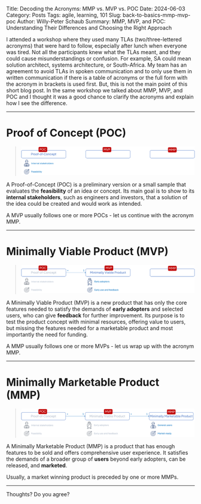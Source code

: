 Title: Decoding the Acronyms: MMP vs. MVP vs. POC
Date: 2024-06-03
Category: Posts 
Tags: agile, learning, 101
Slug: back-to-basics-mmp-mvp-poc
Author: Willy-Peter Schaub
Summary: MMP, MVP, and POC: Understanding Their Differences and Choosing the Right Approach

I attended a workshop where they used many TLAs (two/three-lettered acronyms) that were hard to follow, especially after lunch when everyone was tired. Not all the participants knew what the TLAs meant, and they could cause misunderstandings or confusion. For example, SA could mean solution architect, systems architecture, or South-Africa. My team has an agreement to avoid TLAs in spoken communication and to only use them in written communication if there is a table of acronyms or the full form with the acronym in brackets is used first.  But, this is not the main point of this short blog post. In the same workshop we talked about MMP, MVP, and POC and I thought it was a good chance to clarify the acronyms and explain how I see the difference.

---

# Proof of Concept (POC)

> ![POC](../images/back-to-basics-mmp-mvp-poc-1.png) 

A Proof-of-Concept (POC) is a preliminary version or a small sample that evaluates the **feasibility** of an idea or concept. Its main goal is to show to its **internal stakeholders**, such as engineers and investors, that a solution of the idea could be created and would work as intended. 

A MVP usually follows one or more POCs - let us continue with the acronym MMP.

---

# Minimally Viable Product (MVP)

> ![MVP](../images/back-to-basics-mmp-mvp-poc-2.png) 

A Minimally Viable Product (MVP) is a new product that has only the core features needed to satisfy the demands of **early adopters** and selected users, who can give **feedback** for further improvement. Its purpose is to test the product concept with minimal resources, offering value to users, but missing the features needed for a marketable product and most importantly the need for funding.

A MMP usually follows one or more MVPs - let us wrap up with the acronym MMP.

---

# Minimally Marketable Product (MMP)

> ![MMP](../images/back-to-basics-mmp-mvp-poc-3.png) 

A Minimally Marketable Product (MMP) is a product that has enough features to be sold and offers comprehensive user experience. It satisfies the demands of a broader group of **users** beyond early adopters, can be released, and **marketed**. 

Usually, a market winning product is preceded by one or more MMPs. 

---

Thoughts? Do you agree?

